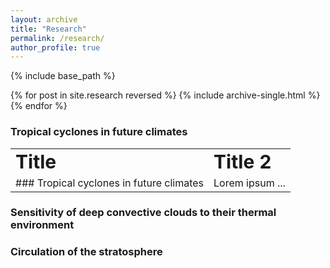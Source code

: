 ```yaml
---
layout: archive
title: "Research"
permalink: /research/
author_profile: true
---
```


{% include base_path %}

{% for post in site.research reversed %}
  {% include archive-single.html %}
{% endfor %}

### Tropical cyclones in future climates
<table border="0">
 <tr>
    <td><b style="font-size:30px">Title</b></td>
    <td><b style="font-size:30px">Title 2</b></td>
 </tr>
 <tr>
    <td>### Tropical cyclones in future climates</td>
    <td>Lorem ipsum ...</td>
 </tr>
</table>

### Sensitivity of deep convective clouds to their thermal environment

### Circulation of the stratosphere
